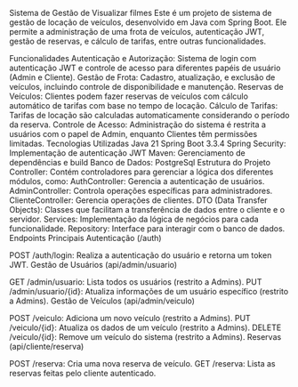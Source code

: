 Sistema de Gestão de Visualizar filmes
Este é um projeto de sistema de gestão de locação de veículos, desenvolvido em Java com Spring Boot. Ele permite a administração de uma frota de veículos, autenticação JWT, gestão de reservas, e cálculo de tarifas, entre outras funcionalidades.

Funcionalidades
Autenticação e Autorização: Sistema de login com autenticação JWT e controle de acesso para diferentes papéis de usuário (Admin e Cliente).
Gestão de Frota: Cadastro, atualização, e exclusão de veículos, incluindo controle de disponibilidade e manutenção.
Reservas de Veículos: Clientes podem fazer reservas de veículos com cálculo automático de tarifas com base no tempo de locação.
Cálculo de Tarifas: Tarifas de locação são calculadas automaticamente considerando o período da reserva.
Controle de Acesso: Administração do sistema é restrita a usuários com o papel de Admin, enquanto Clientes têm permissões limitadas.
Tecnologias Utilizadas
Java 21
Spring Boot 3.3.4
Spring Security: Implementação de autenticação JWT
Maven: Gerenciamento de dependências e build
Banco de Dados: PostgreSql
Estrutura do Projeto
Controller: Contém controladores para gerenciar a lógica dos diferentes módulos, como:
AuthController: Gerencia a autenticação de usuários.
AdminController: Controla operações específicas para administradores.
ClienteController: Gerencia operações de clientes.
DTO (Data Transfer Objects): Classes que facilitam a transferência de dados entre o cliente e o servidor.
Services: Implementação da lógica de negócios para cada funcionalidade.
Repository: Interface para interagir com o banco de dados.
Endpoints Principais
Autenticação (/auth)

POST /auth/login: Realiza a autenticação do usuário e retorna um token JWT.
Gestão de Usuários (api/admin/usuario)

GET /admin/usuario: Lista todos os usuários (restrito a Admins).
PUT /admin/usuario/{id}: Atualiza informações de um usuário específico (restrito a Admins).
Gestão de Veículos (api/admin/veiculo)

POST /veiculo: Adiciona um novo veículo (restrito a Admins).
PUT /veiculo/{id}: Atualiza os dados de um veículo (restrito a Admins).
DELETE /veiculo/{id}: Remove um veículo do sistema (restrito a Admins).
Reservas (api/cliente/reserva)

POST /reserva: Cria uma nova reserva de veículo.
GET /reserva: Lista as reservas feitas pelo cliente autenticado.
